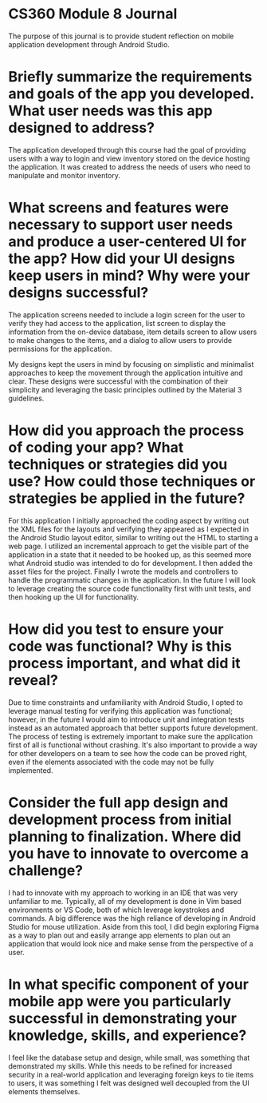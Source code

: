 # CS360 Module 8 Journal

The purpose of this journal is to provide student reflection on mobile application development through Android Studio.

# Briefly summarize the requirements and goals of the app you developed. What user needs was this app designed to address?

The application developed through this course had the goal of providing users with a way to login and view inventory stored on the device hosting the application. It was created to address the needs of users who need to manipulate and monitor inventory.

# What screens and features were necessary to support user needs and produce a user-centered UI for the app? How did your UI designs keep users in mind? Why were your designs successful?

The application screens needed to include a login screen for the user to verify they had access to the application, list screen to display the information from the on-device database, item details screen to allow users to make changes to the items, and a dialog to allow users to provide permissions for the application.

My designs kept the users in mind by focusing on simplistic and minimalist approaches to keep the movement through the application intuitive and clear. These designs were successful with the combination of their simplicity and leveraging the basic principles outlined by the Material 3 guidelines.

# How did you approach the process of coding your app? What techniques or strategies did you use? How could those techniques or strategies be applied in the future?

For this application I initially approached the coding aspect by writing out the XML files for the layouts and verifying they appeared as I expected in the Android Studio layout editor, similar to writing out the HTML to starting a web page. I utilized an incremental approach to get the visible part of the application in a state that it needed to be hooked up, as this seemed more what Android studio was intended to do for development. I then added the asset files for the project. Finally I wrote the models and controllers to handle the programmatic changes in the application. In the future I will look to leverage creating the source code functionality first with unit tests, and then hooking up the UI for functionality.

# How did you test to ensure your code was functional? Why is this process important, and what did it reveal?

Due to time constraints and unfamiliarity with Android Studio, I opted to leverage manual testing for verifying this application was functional; however, in the future I would aim to introduce unit and integration tests instead as an automated approach that better supports future development. The process of testing is extremely important to make sure the application first of all is functional without crashing. It's also important to provide a way for other developers on a team to see how the code can be proved right, even if the elements associated with the code may not be fully implemented.

# Consider the full app design and development process from initial planning to finalization. Where did you have to innovate to overcome a challenge?

I had to innovate with my approach to working in an IDE that was very unfamiliar to me. Typically, all of my development is done in Vim based environments or VS Code, both of which leverage keystrokes and commands. A big difference was the high reliance of developing in Android Studio for mouse utilization. Aside from this tool, I did begin exploring Figma as a way to plan out and easily arrange app elements to plan out an application that would look nice and make sense from the perspective of a user.

# In what specific component of your mobile app were you particularly successful in demonstrating your knowledge, skills, and experience?

I feel like the database setup and design, while small, was something that demonstrated my skills. While this needs to be refined for increased security in a real-world application and leveraging foreign keys to tie items to users, it was something I felt was designed well decoupled from the UI elements themselves.
